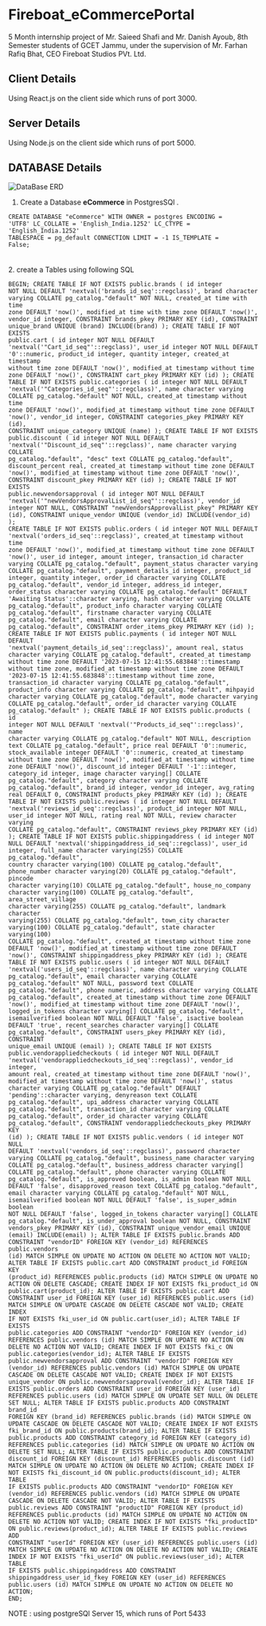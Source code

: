# Fireboat_eCommercePortal
5 Month internship project of Mr. Saieed Shafi and Mr. Danish Ayoub,  8th Semester students of GCET Jammu, under the supervision of Mr. Farhan Rafiq Bhat, CEO Fireboat Studios PVt. Ltd. 


## Client Details
Using React.js on the client side which runs of port 3000. 



## Server Details 
Using Node.js on the client side which runs of port 5000. 



## DATABASE Details 
![DataBase ERD](https://github.com/thesaieed/Fireboat_eCommercePortal_MultiVendor/assets/72975452/90e66611-53c2-418d-a0d8-2485aed7520b) 

1. Create a Database **eCommerce** in PostgresSQl .

<code>CREATE DATABASE "eCommerce"
    WITH
    OWNER = postgres
    ENCODING = 'UTF8'
    LC_COLLATE = 'English_India.1252'
    LC_CTYPE = 'English_India.1252'
    TABLESPACE = pg_default
    CONNECTION LIMIT = -1
    IS_TEMPLATE = False;</code>
    <br><br><br>
    </code>
2. create a Tables using following SQL 

<code>BEGIN;
CREATE TABLE IF NOT EXISTS public.brands
(
    id integer NOT NULL DEFAULT 'nextval('brands_id_seq'::regclass)',
    brand character varying COLLATE pg_catalog."default" NOT NULL,
    created_at time with time zone DEFAULT 'now()',
    modified_at time with time zone DEFAULT 'now()',
    vendor_id integer,
    CONSTRAINT brands_pkey PRIMARY KEY (id),
    CONSTRAINT unique_brand UNIQUE (brand)
        INCLUDE(brand)
);
CREATE TABLE IF NOT EXISTS public.cart
(
    id integer NOT NULL DEFAULT 'nextval('"Cart_id_seq"'::regclass)',
    user_id integer NOT NULL DEFAULT '0'::numeric,
    product_id integer,
    quantity integer,
    created_at timestamp without time zone DEFAULT 'now()',
    modified_at timestamp without time zone DEFAULT 'now()',
    CONSTRAINT cart_pkey PRIMARY KEY (id)
);
CREATE TABLE IF NOT EXISTS public.categories
(
    id integer NOT NULL DEFAULT 'nextval('"Categories_id_seq"'::regclass)',
    name character varying COLLATE pg_catalog."default" NOT NULL,
    created_at timestamp without time zone DEFAULT 'now()',
    modified_at timestamp without time zone DEFAULT 'now()',
    vendor_id integer,
    CONSTRAINT categories_pkey PRIMARY KEY (id),
    CONSTRAINT unique_category UNIQUE (name)
);
CREATE TABLE IF NOT EXISTS public.discount
(
    id integer NOT NULL DEFAULT 'nextval('"Discount_id_seq"'::regclass)',
    name character varying COLLATE pg_catalog."default",
    "desc" text COLLATE pg_catalog."default",
    discount_percent real,
    created_at timestamp without time zone DEFAULT 'now()',
    modified_at timestamp without time zone DEFAULT 'now()',
    CONSTRAINT discount_pkey PRIMARY KEY (id)
);
CREATE TABLE IF NOT EXISTS public.newvendorsapproval
(
    id integer NOT NULL DEFAULT 'nextval('"newVendorsApprovalList_id_seq"'::regclass)',
    vendor_id integer NOT NULL,
    CONSTRAINT "newVendorsApprovalList_pkey" PRIMARY KEY (id),
    CONSTRAINT unique_vendor UNIQUE (vendor_id)
        INCLUDE(vendor_id)
);
CREATE TABLE IF NOT EXISTS public.orders
(
    id integer NOT NULL DEFAULT 'nextval('orders_id_seq'::regclass)',
    created_at timestamp without time zone DEFAULT 'now()',
    modified_at timestamp without time zone DEFAULT 'now()',
    user_id integer,
    amount integer,
    transaction_id character varying COLLATE pg_catalog."default",
    payment_status character varying COLLATE pg_catalog."default",
    payment_details_id integer,
    product_id integer,
    quantity integer,
    order_id character varying COLLATE pg_catalog."default",
    vendor_id integer,
    address_id integer,
    order_status character varying COLLATE pg_catalog."default" DEFAULT 'Awaiting Status'::character varying,
    hash character varying COLLATE pg_catalog."default",
    product_info character varying COLLATE pg_catalog."default",
    firstname character varying COLLATE pg_catalog."default",
    email character varying COLLATE pg_catalog."default",
    CONSTRAINT order_items_pkey PRIMARY KEY (id)
);
CREATE TABLE IF NOT EXISTS public.payments
(
    id integer NOT NULL DEFAULT 'nextval('payment_details_id_seq'::regclass)',
    amount real,
    status character varying COLLATE pg_catalog."default",
    created_at timestamp without time zone DEFAULT '2023-07-15 12:41:55.683848'::timestamp without time zone,
    modified_at timestamp without time zone DEFAULT '2023-07-15 12:41:55.683848'::timestamp without time zone,
    transaction_id character varying COLLATE pg_catalog."default",
    product_info character varying COLLATE pg_catalog."default",
    mihpayid character varying COLLATE pg_catalog."default",
    mode character varying COLLATE pg_catalog."default",
    order_id character varying COLLATE pg_catalog."default"
);
CREATE TABLE IF NOT EXISTS public.products
(
    id integer NOT NULL DEFAULT 'nextval('"Products_id_seq"'::regclass)',
    name character varying COLLATE pg_catalog."default" NOT NULL,
    description text COLLATE pg_catalog."default",
    price real DEFAULT '0'::numeric,
    stock_available integer DEFAULT '0'::numeric,
    created_at timestamp without time zone DEFAULT 'now()',
    modified_at timestamp without time zone DEFAULT 'now()',
    discount_id integer DEFAULT '-1'::integer,
    category_id integer,
    image character varying[] COLLATE pg_catalog."default",
    category character varying COLLATE pg_catalog."default",
    brand_id integer,
    vendor_id integer,
    avg_rating real DEFAULT 0,
    CONSTRAINT products_pkey PRIMARY KEY (id)
);
CREATE TABLE IF NOT EXISTS public.reviews
(
    id integer NOT NULL DEFAULT 'nextval('reviews_id_seq'::regclass)',
    product_id integer NOT NULL,
    user_id integer NOT NULL,
    rating real NOT NULL,
    review character varying COLLATE pg_catalog."default",
    CONSTRAINT reviews_pkey PRIMARY KEY (id)
);
CREATE TABLE IF NOT EXISTS public.shippingaddress
(
    id integer NOT NULL DEFAULT 'nextval('shippingaddress_id_seq'::regclass)',
    user_id integer,
    full_name character varying(255) COLLATE pg_catalog."default",
    country character varying(100) COLLATE pg_catalog."default",
    phone_number character varying(20) COLLATE pg_catalog."default",
    pincode character varying(10) COLLATE pg_catalog."default",
    house_no_company character varying(100) COLLATE pg_catalog."default",
    area_street_village character varying(255) COLLATE pg_catalog."default",
    landmark character varying(255) COLLATE pg_catalog."default",
    town_city character varying(100) COLLATE pg_catalog."default",
    state character varying(100) COLLATE pg_catalog."default",
    created_at timestamp without time zone DEFAULT 'now()',
    modified_at timestamp without time zone DEFAULT 'now()',
    CONSTRAINT shippingaddress_pkey PRIMARY KEY (id)
);
CREATE TABLE IF NOT EXISTS public.users
(
    id integer NOT NULL DEFAULT 'nextval('users_id_seq'::regclass)',
    name character varying COLLATE pg_catalog."default",
    email character varying COLLATE pg_catalog."default" NOT NULL,
    password text COLLATE pg_catalog."default",
    phone numeric,
    address character varying COLLATE pg_catalog."default",
    created_at timestamp without time zone DEFAULT 'now()',
    modified_at timestamp without time zone DEFAULT 'now()',
    logged_in_tokens character varying[] COLLATE pg_catalog."default",
    isemailverified boolean NOT NULL DEFAULT 'false',
    isactive boolean DEFAULT 'true',
    recent_searches character varying[] COLLATE pg_catalog."default",
    CONSTRAINT users_pkey PRIMARY KEY (id),
    CONSTRAINT unique_email UNIQUE (email)
);
CREATE TABLE IF NOT EXISTS public.vendorappliedcheckouts
(
    id integer NOT NULL DEFAULT 'nextval('vendorappliedcheckouts_id_seq'::regclass)',
    vendor_id integer,
    amount real,
    created_at timestamp without time zone DEFAULT 'now()',
    modified_at timestamp without time zone DEFAULT 'now()',
    status character varying COLLATE pg_catalog."default" DEFAULT 'pending'::character varying,
    denyreason text COLLATE pg_catalog."default",
    upi_address character varying COLLATE pg_catalog."default",
    transaction_id character varying COLLATE pg_catalog."default",
    order_id character varying COLLATE pg_catalog."default",
    CONSTRAINT vendorappliedcheckouts_pkey PRIMARY KEY (id)
);
CREATE TABLE IF NOT EXISTS public.vendors
(
    id integer NOT NULL DEFAULT 'nextval('vendors_id_seq'::regclass)',
    password character varying COLLATE pg_catalog."default",
    business_name character varying COLLATE pg_catalog."default",
    business_address character varying[] COLLATE pg_catalog."default",
    phone character varying COLLATE pg_catalog."default",
    is_approved boolean,
    is_admin boolean NOT NULL DEFAULT 'false',
    disapproved_reason text COLLATE pg_catalog."default",
    email character varying COLLATE pg_catalog."default" NOT NULL,
    isemailverified boolean NOT NULL DEFAULT 'false',
    is_super_admin boolean NOT NULL DEFAULT 'false',
    logged_in_tokens character varying[] COLLATE pg_catalog."default",
    is_under_approval boolean NOT NULL,
    CONSTRAINT vendors_pkey PRIMARY KEY (id),
    CONSTRAINT unique_vendor_email UNIQUE (email)
        INCLUDE(email)
);
ALTER TABLE IF EXISTS public.brands
    ADD CONSTRAINT "vendorID" FOREIGN KEY (vendor_id)
    REFERENCES public.vendors (id) MATCH SIMPLE
    ON UPDATE NO ACTION
    ON DELETE NO ACTION
    NOT VALID;
ALTER TABLE IF EXISTS public.cart
    ADD CONSTRAINT product_id FOREIGN KEY (product_id)
    REFERENCES public.products (id) MATCH SIMPLE
    ON UPDATE NO ACTION
    ON DELETE CASCADE;
CREATE INDEX IF NOT EXISTS fki_product_id
    ON public.cart(product_id);
ALTER TABLE IF EXISTS public.cart
    ADD CONSTRAINT user_id FOREIGN KEY (user_id)
    REFERENCES public.users (id) MATCH SIMPLE
    ON UPDATE CASCADE
    ON DELETE CASCADE
    NOT VALID;
CREATE INDEX IF NOT EXISTS fki_user_id
    ON public.cart(user_id);
ALTER TABLE IF EXISTS public.categories
    ADD CONSTRAINT "vendorID" FOREIGN KEY (vendor_id)
    REFERENCES public.vendors (id) MATCH SIMPLE
    ON UPDATE NO ACTION
    ON DELETE NO ACTION
    NOT VALID;
CREATE INDEX IF NOT EXISTS fki_c
    ON public.categories(vendor_id);
ALTER TABLE IF EXISTS public.newvendorsapproval
    ADD CONSTRAINT "vendorID" FOREIGN KEY (vendor_id)
    REFERENCES public.vendors (id) MATCH SIMPLE
    ON UPDATE CASCADE
    ON DELETE CASCADE
    NOT VALID;
CREATE INDEX IF NOT EXISTS unique_vendor
    ON public.newvendorsapproval(vendor_id);
ALTER TABLE IF EXISTS public.orders
    ADD CONSTRAINT user_id FOREIGN KEY (user_id)
    REFERENCES public.users (id) MATCH SIMPLE
    ON UPDATE SET NULL
    ON DELETE SET NULL;
ALTER TABLE IF EXISTS public.products
    ADD CONSTRAINT brand_id FOREIGN KEY (brand_id)
    REFERENCES public.brands (id) MATCH SIMPLE
    ON UPDATE CASCADE
    ON DELETE CASCADE
    NOT VALID;
CREATE INDEX IF NOT EXISTS fki_brand_id
    ON public.products(brand_id);
ALTER TABLE IF EXISTS public.products
    ADD CONSTRAINT category_id FOREIGN KEY (category_id)
    REFERENCES public.categories (id) MATCH SIMPLE
    ON UPDATE NO ACTION
    ON DELETE SET NULL;
ALTER TABLE IF EXISTS public.products
    ADD CONSTRAINT discount_id FOREIGN KEY (discount_id)
    REFERENCES public.discount (id) MATCH SIMPLE
    ON UPDATE NO ACTION
    ON DELETE NO ACTION;
CREATE INDEX IF NOT EXISTS fki_discount_id
    ON public.products(discount_id);
ALTER TABLE IF EXISTS public.products
    ADD CONSTRAINT "vendorID" FOREIGN KEY (vendor_id)
    REFERENCES public.vendors (id) MATCH SIMPLE
    ON UPDATE CASCADE
    ON DELETE CASCADE
    NOT VALID;
ALTER TABLE IF EXISTS public.reviews
    ADD CONSTRAINT "productID" FOREIGN KEY (product_id)
    REFERENCES public.products (id) MATCH SIMPLE
    ON UPDATE NO ACTION
    ON DELETE NO ACTION
    NOT VALID;
CREATE INDEX IF NOT EXISTS "fki_productID"
    ON public.reviews(product_id);
ALTER TABLE IF EXISTS public.reviews
    ADD CONSTRAINT "userId" FOREIGN KEY (user_id)
    REFERENCES public.users (id) MATCH SIMPLE
    ON UPDATE NO ACTION
    ON DELETE NO ACTION
    NOT VALID;
CREATE INDEX IF NOT EXISTS "fki_userId"
    ON public.reviews(user_id);
ALTER TABLE IF EXISTS public.shippingaddress
    ADD CONSTRAINT shippingaddress_user_id_fkey FOREIGN KEY (user_id)
    REFERENCES public.users (id) MATCH SIMPLE
    ON UPDATE NO ACTION
    ON DELETE NO ACTION;
END;</code>

<p> NOTE : using postgreSQl Server 15, which runs of Port 5433 </p>

